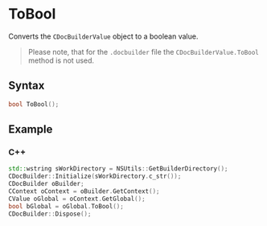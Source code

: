# ToBool

Converts the `CDocBuilderValue` object to a boolean value.

> Please note, that for the `.docbuilder` file the `CDocBuilderValue.ToBool` method is not used.

## Syntax

```cpp
bool ToBool();
```

## Example

### C++

```cpp
std::wstring sWorkDirectory = NSUtils::GetBuilderDirectory();
CDocBuilder::Initialize(sWorkDirectory.c_str());
CDocBuilder oBuilder;
CContext oContext = oBuilder.GetContext();
CValue oGlobal = oContext.GetGlobal();
bool bGlobal = oGlobal.ToBool();
CDocBuilder::Dispose();
```

